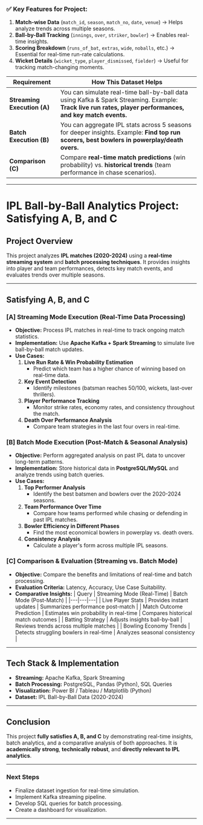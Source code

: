 

### ✅ **Key Features for Project:**  
1. **Match-wise Data** (`match_id`, `season`, `match_no`, `date`, `venue`) → Helps analyze trends across multiple seasons.  
2. **Ball-by-Ball Tracking** (`innings`, `over`, `striker`, `bowler`) → Enables real-time insights.  
3. **Scoring Breakdown** (`runs_of_bat`, `extras`, `wide`, `noballs`, etc.) → Essential for real-time run-rate calculations.  
4. **Wicket Details** (`wicket_type`, `player_dismissed`, `fielder`) → Useful for tracking match-changing moments.  
 
| Requirement | How This Dataset Helps |  
|------------|-------------------------|  
| **Streaming Execution (A)** | You can simulate real-time ball-by-ball data using Kafka & Spark Streaming. Example: **Track live run rates, player performances, and key match events.** |  
| **Batch Execution (B)** | You can aggregate IPL stats across 5 seasons for deeper insights. Example: **Find top run scorers, best bowlers in powerplay/death overs.** |  
| **Comparison (C)** | Compare **real-time match predictions** (win probability) vs. **historical trends** (team performance in chase scenarios). |  

---


# **IPL Ball-by-Ball Analytics Project: Satisfying A, B, and C**

## **Project Overview**
This project analyzes **IPL matches (2020-2024)** using a **real-time streaming system** and **batch processing techniques**. It provides insights into player and team performances, detects key match events, and evaluates trends over multiple seasons.

---

## **Satisfying A, B, and C**

### **[A] Streaming Mode Execution (Real-Time Data Processing)**
- **Objective:** Process IPL matches in real-time to track ongoing match statistics.
- **Implementation:** Use **Apache Kafka + Spark Streaming** to simulate live ball-by-ball match updates.
- **Use Cases:**
  1. **Live Run Rate & Win Probability Estimation**
     - Predict which team has a higher chance of winning based on real-time data.
  2. **Key Event Detection**
     - Identify milestones (batsman reaches 50/100, wickets, last-over thrillers).
  3. **Player Performance Tracking**
     - Monitor strike rates, economy rates, and consistency throughout the match.
  4. **Death Over Performance Analysis**
     - Compare team strategies in the last four overs in real-time.

### **[B] Batch Mode Execution (Post-Match & Seasonal Analysis)**
- **Objective:** Perform aggregated analysis on past IPL data to uncover long-term patterns.
- **Implementation:** Store historical data in **PostgreSQL/MySQL** and analyze trends using batch queries.
- **Use Cases:**
  1. **Top Performer Analysis**
     - Identify the best batsmen and bowlers over the 2020-2024 seasons.
  2. **Team Performance Over Time**
     - Compare how teams performed while chasing or defending in past IPL matches.
  3. **Bowler Efficiency in Different Phases**
     - Find the most economical bowlers in powerplay vs. death overs.
  4. **Consistency Analysis**
     - Calculate a player's form across multiple IPL seasons.

### **[C] Comparison & Evaluation (Streaming vs. Batch Mode)**
- **Objective:** Compare the benefits and limitations of real-time and batch processing.
- **Evaluation Criteria:** Latency, Accuracy, Use Case Suitability.
- **Comparative Insights:**
  | Query | Streaming Mode (Real-Time) | Batch Mode (Post-Match) |
  |---|---|---|
  | Live Player Stats | Provides instant updates | Summarizes performance post-match |
  | Match Outcome Prediction | Estimates win probability in real-time | Compares historical match outcomes |
  | Batting Strategy | Adjusts insights ball-by-ball | Reviews trends across multiple matches |
  | Bowling Economy Trends | Detects struggling bowlers in real-time | Analyzes seasonal consistency |

---

## **Tech Stack & Implementation**
- **Streaming:** Apache Kafka, Spark Streaming
- **Batch Processing:** PostgreSQL, Pandas (Python), SQL Queries
- **Visualization:** Power BI / Tableau / Matplotlib (Python)
- **Dataset:** IPL Ball-by-Ball Data (2020-2024)

---

## **Conclusion**
This project **fully satisfies A, B, and C** by demonstrating real-time insights, batch analytics, and a comparative analysis of both approaches. It is **academically strong**, **technically robust**, and **directly relevant to IPL analytics**.

---

### **Next Steps**
- Finalize dataset ingestion for real-time simulation.
- Implement Kafka streaming pipeline.
- Develop SQL queries for batch processing.
- Create a dashboard for visualization.

---

